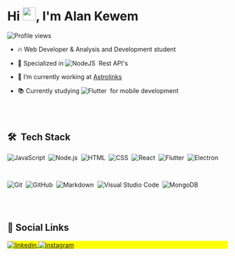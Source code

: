 <h1 align="left">Hi <img src="https://raw.githubusercontent.com/kaueMarques/kaueMarques/master/hi.gif" width="30px">, I'm Alan Kewem</h1>
<p align="left"> <img src="https://komarev.com/ghpvc/?username=kewem&color=green" alt="Profile views" /> </p>

- 🔥 Web Developer & Analysis and Development student

- 🤖 Specialized in ![NodeJS](https://img.shields.io/badge/-NodeJS-05122A?style=flat&logo=node.js)&nbsp; Rest API's

- 🔭 I’m currently working at [Astrolinks](https://www.astrolinks.com.br/)

- 📚 Currently studying ![Flutter](https://img.shields.io/badge/-Flutter-05122A?style=flat&logo=flutter)&nbsp; for mobile development


<br><br>

## 🛠 &nbsp;Tech Stack

![JavaScript](https://img.shields.io/badge/-JavaScript-05122A?style=flat&logo=javascript)&nbsp;
![Node.js](https://img.shields.io/badge/-Node.js-05122A?style=flat&logo=node.js)&nbsp;
![HTML](https://img.shields.io/badge/-HTML-05122A?style=flat&logo=HTML5)&nbsp;
![CSS](https://img.shields.io/badge/-CSS-05122A?style=flat&logo=CSS3&logoColor=1572B6)&nbsp;
![React](https://img.shields.io/badge/-React-05122A?style=flat&logo=react)&nbsp;
![Flutter](https://img.shields.io/badge/-Flutter-05122A?style=flat&logo=flutter)&nbsp;
![Electron](https://img.shields.io/badge/-ElectronJS-05122A?style=flat&logo=electron)&nbsp;

<br>

![Git](https://img.shields.io/badge/-Git-05122A?style=flat&logo=git)&nbsp;
![GitHub](https://img.shields.io/badge/-GitHub-05122A?style=flat&logo=github)&nbsp;
![Markdown](https://img.shields.io/badge/-Markdown-05122A?style=flat&logo=markdown)&nbsp;
![Visual Studio Code](https://img.shields.io/badge/-Visual%20Studio%20Code-05122A?style=flat&logo=visual-studio-code&logoColor=007ACC)&nbsp;
![MongoDB](https://img.shields.io/badge/-MongoDB-05122A?style=flat&logo=mongodb)&nbsp;

<br><br>

## 🔗&nbsp;Social Links

<p align="left" style="background:yellow">
<a href="https://www.linkedin.com/in/kewem/" target="_blank">
  <img align="center" src="https://img.shields.io/badge/-kewem-05122A?style=flat&logo=linkedin" alt="linkedin"/>
</a>
<a href="https://www.instagram.com/kewem_cg/" target="_blank">
 <img align="center" src="https://img.shields.io/badge/-kewem_cg-05122A?style=flat&logo=instagram" alt="instagram"/>
</a>
</p>
